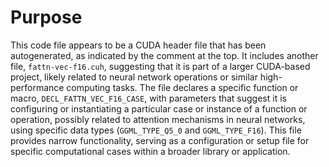 # Purpose
This code file appears to be a CUDA header file that has been autogenerated, as indicated by the comment at the top. It includes another file, `fattn-vec-f16.cuh`, suggesting that it is part of a larger CUDA-based project, likely related to neural network operations or similar high-performance computing tasks. The file declares a specific function or macro, `DECL_FATTN_VEC_F16_CASE`, with parameters that suggest it is configuring or instantiating a particular case or instance of a function or operation, possibly related to attention mechanisms in neural networks, using specific data types (`GGML_TYPE_Q5_0` and `GGML_TYPE_F16`). This file provides narrow functionality, serving as a configuration or setup file for specific computational cases within a broader library or application.
